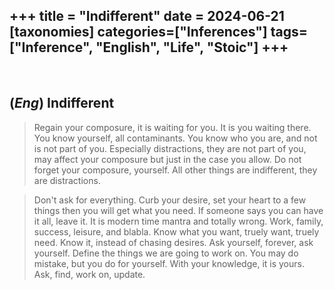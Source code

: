 +++
title = "Indifferent"
date = 2024-06-21
[taxonomies]
categories=["Inferences"]
tags=["Inference", "English", "Life", "Stoic"]
+++
---
<br>

## (*Eng*) Indifferent
> Regain your composure, it is waiting for you. It is you waiting there. You know yourself, all contaminants. You know who you are, and not is not part of you. Especially distractions, they are not part of you, may affect your composure but just in the case you allow. Do not forget your composure, yourself. All other things are indifferent, they are distractions.

> Don't ask for everything. Curb your desire, set your heart to a few things then you will get what you need. If someone says you can have it all, leave it. It is modern time mantra and totally wrong. Work, family, success, leisure, and blabla. Know what you want, truely want, truely need. Know it, instead of chasing desires. Ask yourself, forever, ask yourself. Define the things we are going to work on. You may do mistake, but you do for yourself. With your knowledge, it is yours. Ask, find, work on, update.